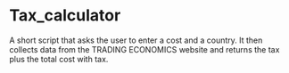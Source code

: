 # Tax_calculator
A short script that asks the user to enter a cost and a country. It then collects data from the TRADING ECONOMICS website and returns the tax plus the total cost with tax.
